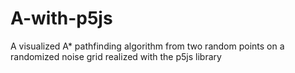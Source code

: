 # A-with-p5js
A visualized A* pathfinding algorithm from two random points on a randomized noise grid realized with the p5js library

